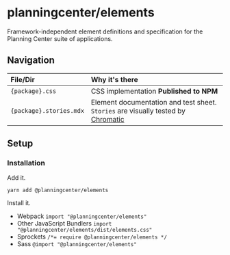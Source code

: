 # planningcenter/elements

Framework-independent element definitions and specification for the Planning Center suite of applications.

## Navigation

| File/Dir                | Why it's there                                                                                                  |
| :---------------------- | :-------------------------------------------------------------------------------------------------------------- |
| `{package}.css`         | CSS implementation **Published to NPM**                                                                         |
| `{package}.stories.mdx` | Element documentation and test sheet. `Stories` are visually tested by [Chromatic](https://www.chromaticqa.com) |

## Setup

### Installation

Add it.

`yarn add @planningcenter/elements`

Install it.

- Webpack `import "@planningcenter/elements"`
- Other JavaScript Bundlers `import "@planningcenter/elements/dist/elements.css"`
- Sprockets `/*= require @planningcenter/elements */`
- Sass `@import "@planningcenter/elements"`
